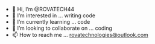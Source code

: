 - 👋 Hi, I’m @ROVATECH44
- 👀 I’m interested in ... writing code
- 🌱 I’m currently learning ... code
- 💞️ I’m looking to collaborate on ... coding
- 📫 How to reach me ... rovatechnologies@outlook.com

<!---
ROVATECH44/ROVATECH44 is a ✨ special ✨ repository because its `README.md` (this file) appears on your GitHub profile.
You can click the Preview link to take a look at your changes.
--->
